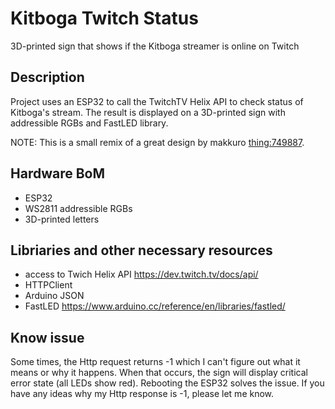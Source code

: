 # Kitboga Twitch Status

3D-printed sign that shows if the Kitboga streamer is online on Twitch

## Description

Project uses an ESP32 to call the TwitchTV Helix API to check status of Kitboga's stream. The result is displayed on a 3D-printed sign with addressible RGBs and FastLED library.

NOTE: This is a small remix of a great design by makkuro [thing:749887](https://www.thingiverse.com/thing:749887).

## Hardware BoM

- ESP32
- WS2811 addressible RGBs
- 3D-printed letters

## Libriaries and other necessary resources

- access to Twich Helix API https://dev.twitch.tv/docs/api/
- HTTPClient
- Arduino JSON
- FastLED https://www.arduino.cc/reference/en/libraries/fastled/

## Know issue

Some times, the Http request returns -1 which I can't figure out what it means or why it happens. When that occurs, the sign will display critical error state (all LEDs show red). Rebooting the ESP32 solves the issue. If you have any ideas why my Http response is -1, please let me know.
